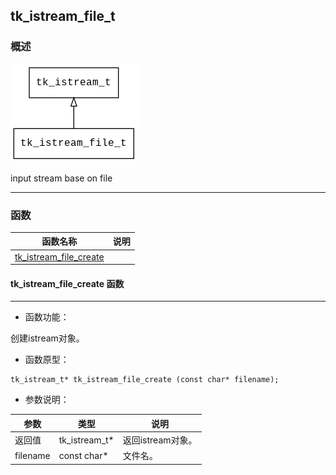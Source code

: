 ## tk\_istream\_file\_t
### 概述
![image](images/tk_istream_file_t_0.png)


 input stream base on file


----------------------------------
### 函数
<p id="tk_istream_file_t_methods">

| 函数名称 | 说明 | 
| -------- | ------------ | 
| <a href="#tk_istream_file_t_tk_istream_file_create">tk\_istream\_file\_create</a> |  |
#### tk\_istream\_file\_create 函数
-----------------------

* 函数功能：

> <p id="tk_istream_file_t_tk_istream_file_create">
 创建istream对象。





* 函数原型：

```
tk_istream_t* tk_istream_file_create (const char* filename);
```

* 参数说明：

| 参数 | 类型 | 说明 |
| -------- | ----- | --------- |
| 返回值 | tk\_istream\_t* | 返回istream对象。 |
| filename | const char* | 文件名。 |
